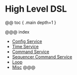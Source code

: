 # High Level DSL

@@ toc { .main depth=1 }

@@@ index
* [Config Service](services/config-service.md)
* [Time Service](services/time-service.md)
* [Command Service](services/command-service.md)
* [Sequencer Command Service](services/sequencer-command-service.md)
* [Loop](loop.md)
* [Misc](misc.md)
@@@
